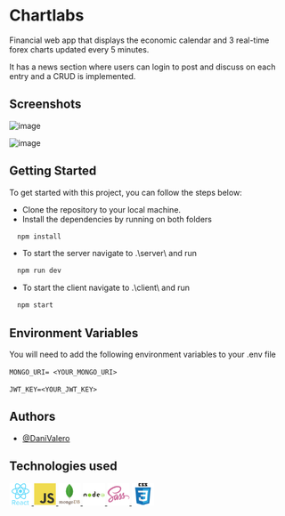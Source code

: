 
# Chartlabs

Financial web app that displays the economic calendar and 3 real-time forex charts updated every 5 minutes.

It has a news section where users can login to post and discuss on each entry and a CRUD is implemented.

## Screenshots

![image](https://user-images.githubusercontent.com/114396949/236615772-d0c5238e-d40e-419d-9197-a6ccd54e8bbc.png)

![image](https://user-images.githubusercontent.com/114396949/236615946-d1710ab3-9542-481a-98b5-89fcd8f47556.png)





## Getting Started

To get started with this project, you can follow the steps below:

- Clone the repository to your local machine.
- Install the dependencies by running on both folders
```bash
  npm install
```

- To start the server navigate to .\server\ and run
```bash
  npm run dev
```

- To start the client navigate to .\client\ and run 
```bash
  npm start
```
## Environment Variables

You will need to add the following environment variables to your .env file

`MONGO_URI= <YOUR_MONGO_URI>`

`JWT_KEY=<YOUR_JWT_KEY>`

## Authors

- [@DaniValero](https://github.com/DaniValero)



## Technologies used

<a href="https://reactjs.org/" target="_blank" rel="noreferrer"> <img src="https://raw.githubusercontent.com/devicons/devicon/master/icons/react/react-original-wordmark.svg" alt="react" width="40" height="40"/> </a> <a href="https://developer.mozilla.org/en-US/docs/Web/JavaScript" target="_blank" rel="noreferrer"> <img src="https://raw.githubusercontent.com/devicons/devicon/master/icons/javascript/javascript-original.svg" alt="javascript" width="40" height="40"/> </a> <a href="https://www.mongodb.com/" target="_blank" rel="noreferrer"> <img src="https://raw.githubusercontent.com/devicons/devicon/master/icons/mongodb/mongodb-original-wordmark.svg" alt="mongodb" width="40" height="40"/> </a>  <a href="https://nodejs.org" target="_blank" rel="noreferrer"> <img src="https://raw.githubusercontent.com/devicons/devicon/master/icons/nodejs/nodejs-original-wordmark.svg" alt="nodejs" width="40" height="40"/> </a>  <a href="https://sass-lang.com" target="_blank" rel="noreferrer"> <img src="https://raw.githubusercontent.com/devicons/devicon/master/icons/sass/sass-original.svg" alt="sass" width="40" height="40"/> </a> <a href="https://www.w3schools.com/css/" target="_blank" rel="noreferrer"> <img src="https://raw.githubusercontent.com/devicons/devicon/master/icons/css3/css3-original-wordmark.svg" alt="css3" width="40" height="40"/> </a>

